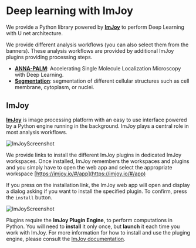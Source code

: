 
# Deep learning with ImJoy

We provide a Python library powered by [**ImJoy**](https://imjoy.io/docs/#/) to
perform Deep Learning with U net architecture.

We provide different analysis workflows (you can also select them from the banners).
These analysis workflows are provided by additional ImJoy plugins providing
processing steps.

* [**ANNA-PALM**](annapalm-overview.md): Accelerating Single Molecule Localization Microscopy with Deep Learning.
* [**Segmentation**](segmentation-overview.md): segmentation of different cellular structures such as cell membrane, cytoplasm, or nuclei.

## ImJoy
[**ImJoy**](https://imjoy.io/docs/#/) is image processing platform with an easy to use interface powered by a Python engine running in the background. ImJoy plays a central role in most analysis workflows.

![ImJoyScreenshot](/img/imjoy-screenshot.png)

We provide links to install the different ImJoy plugins in dedicated ImJoy workspaces. Once installed, ImJoy remembers the workspaces and plugins and you simply have to open the web app and select the appropriate workspace [https://imjoy.io/#/app](https://imjoy.io/#/app)

If you press on the installation link, the ImJoy web app will open and display a dialog asking if you want to install the specified plugin. To confirm, press the `install` button.

![ImJoyScreenshot](/img/imjoy-installplugin.png)

Plugins require the **ImJoy Plugin Engine**, to perform computations in
Python. You will need to **install** it only once, but **launch** it each time
you work with ImJoy. For more information for how to install and use the pluging engine, please consult the [ImJoy documentation](https://imjoy.io/docs/#/user-manual?id=python-engine).
